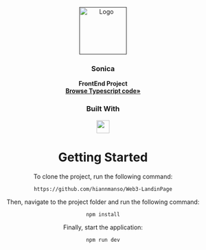 <div align="center">
  <a href="">
    <img src="https://i.imgur.com/Cu8CsUk.png" alt="Logo" width="110">
  </a>

<h3 align="center">Sonica</h3>

  <p>
 <strong>FrontEnd Project</strong>
    <br />
    <a href="https://github.com/hiannmanso/Web3-LandinPage"><strong>Browse Typescript code»</strong></a>

<div align="center">
  <h3>Built With</h3>

  <img src="https://miro.medium.com/max/1000/0*hXm4rb8UAf5DEhZ2.png" height="30px"/>


# Getting Started

To clone the project, run the following command:

```git
https://github.com/hiannmanso/Web3-LandinPage
```

Then, navigate to the project folder and run the following command:

```git
npm install
```

Finally, start the application:

```git
npm run dev
```

